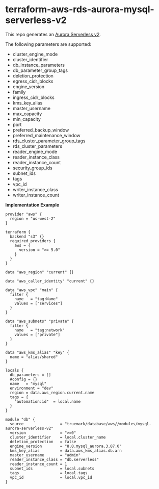 # terraform-aws-rds-aurora-mysql-serverless-v2

This repo generates an [Aurora Serverless v2](https://docs.aws.amazon.com/AmazonRDS/latest/AuroraUserGuide/aurora-serverless-v2.html). 

The following parameters are supported:

- cluster_engine_mode
- cluster_identifier
- db_instance_parameters
- db_parameter_group_tags
- deletion_protection
- egress_cidr_blocks
- engine_version
- family
- ingress_cidr_blocks
- kms_key_alias
- master_username
- max_capacity
- min_capacity
- port
- preferred_backup_window 
- preferred_maintenance_window
- rds_cluster_parameter_group_tags
- rds_cluster_parameters
- reader_engine_mode 
- reader_instance_class
- reader_instance_count
- security_group_ids 
- subnet_ids
- tags
- vpc_id
- writer_instance_class
- writer_instance_count

**Implementation Example**

```
provider "aws" {
  region = "us-west-2"
}

terraform {
  backend "s3" {}
  required_providers {
    aws = {
      version = ">= 5.0"
    }
  }
}

data "aws_region" "current" {}

data "aws_caller_identity" "current" {}

data "aws_vpc" "main" {
  filter {
    name   = "tag:Name"
    values = ["services"]
  }
}

data "aws_subnets" "private" {
  filter {
    name   = "tag:network"
    values = ["private"]
  }
}

data "aws_kms_alias" "key" {
  name = "alias/shared"
}

locals {
  db_parameters = []
  #config = {}
  name   = "mysql"
  environment = "dev"
  region = data.aws_region.current.name
  tags = {
    "automation:id"  = local.name
  }
}

module "db" {
  source                = "truemark/database/aws//modules/mysql-aurora-serverless-v2"
  version               = ">=0"
  cluster_identifier    = local.cluster_name
  deletion_protection   = false
  engine_version        = "8.0.mysql_aurora.3.07.0"
  kms_key_alias         = data.aws_kms_alias.db.arn
  master_username       = "admin"
  reader_instance_class = "db.serverless"
  reader_instance_count = 1
  subnet_ids            = local.subnets
  tags                  = local.tags
  vpc_id                = local.vpc_id
}
```